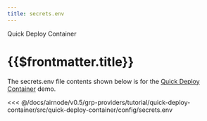```yaml
---
title: secrets.env
---
```


<TitleSpan>Quick Deploy Container</TitleSpan>

# {{$frontmatter.title}}

<VersionWarning/>

The secrets.env file contents shown below is for the [Quick Deploy Container](./) demo.

<!-- prettier-ignore -->
<<< @/docs/airnode/v0.5/grp-providers/tutorial/quick-deploy-container/src/quick-deploy-container/config/secrets.env
